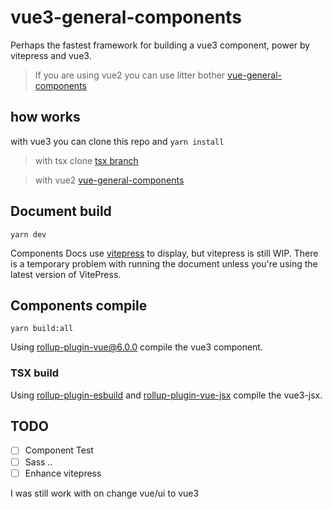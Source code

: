 # vue3-general-components

Perhaps the fastest framework for building a vue3 component, power by vitepress and vue3.

> If you are using vue2 you can use litter bother [vue-general-components](https://xxholly32.github.io/vue-general-components/)

## how works

with vue3 you can clone this repo and `yarn install`

> with tsx clone [tsx branch](https://github.com/xxholly32/vue3-general-components/tree/tsx)

> with vue2 [vue-general-components](https://github.com/xxholly32/vue-general-components#%E9%A1%B9%E7%9B%AE%E5%AE%89%E8%A3%85)

## Document build

`yarn dev`

Components Docs use [vitepress](https://github.com/vuejs/vitepress) to display, but vitepress is still WIP. There is a temporary problem with running the document unless you're using the latest version of VitePress.

## Components compile

`yarn build:all`

Using [rollup-plugin-vue@6.0.0](https://github.com/vuejs/rollup-plugin-vue) compile the vue3 component.

### TSX build

Using [rollup-plugin-esbuild](https://github.com/egoist/rollup-plugin-esbuild) and [rollup-plugin-vue-jsx](https://github.com/xxholly32/rollup-plugin-vue-jsx) compile the vue3-jsx.

## TODO

- [ ] Component Test
- [ ] Sass ..
- [ ] Enhance vitepress

I was still work with on change vue/ui to vue3
